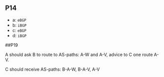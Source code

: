 ## P14

- a: `eBGP`
- b: `iBGP`
- c: `eBGP`
- d: `iBGP`

##P19

A should ask B to route to AS-paths: A-W and A-V, advice to C one route A-V.

C should receive AS-paths: B-A-W, B-A-V, A-V
